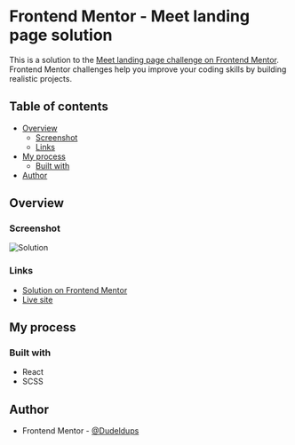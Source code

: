 # Frontend Mentor - Meet landing page solution

This is a solution to the [Meet landing page challenge on Frontend Mentor](https://www.frontendmentor.io/challenges/meet-landing-page-rbTDS6OUR). Frontend Mentor challenges help you improve your coding skills by building realistic projects.

## Table of contents

- [Overview](#overview)
  - [Screenshot](#screenshot)
  - [Links](#links)
- [My process](#my-process)
  - [Built with](#built-with)
- [Author](#author)

## Overview

### Screenshot

![Solution](https://github.com/Dudeldups/FM-meet-landing-page/blob/main/public/screenshots/solution.png)

### Links

- [Solution on Frontend Mentor]()
- [Live site](https://fm-meet-landing-page-9000.netlify.app/)

## My process

### Built with

- React
- SCSS

## Author

- Frontend Mentor - [@Dudeldups](https://www.frontendmentor.io/profile/Dudeldups)
